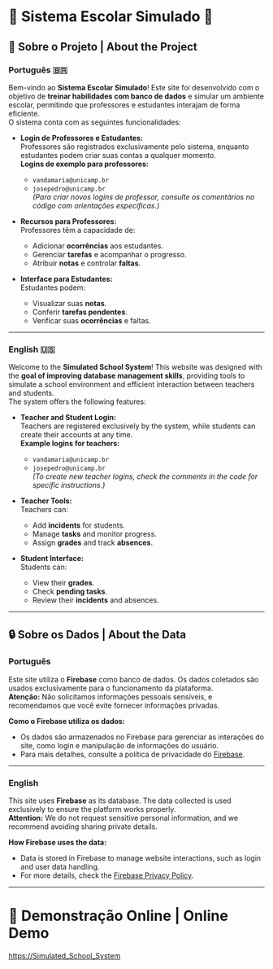 # 🌟 **Sistema Escolar Simulado** 🌟

## 📖 Sobre o Projeto | About the Project


 ### **Português** :brazil:
Bem-vindo ao **Sistema Escolar Simulado**! Este site foi desenvolvido com o objetivo de **treinar habilidades com banco de dados** e simular um ambiente escolar, permitindo que professores e estudantes interajam de forma eficiente.  
O sistema conta com as seguintes funcionalidades:

- **Login de Professores e Estudantes:**  
  Professores são registrados exclusivamente pelo sistema, enquanto estudantes podem criar suas contas a qualquer momento.  
  **Logins de exemplo para professores:**
  - `vandamaria@unicamp.br`
  - `josepedro@unicamp.br`  
  *(Para criar novos logins de professor, consulte os comentários no código com orientações específicas.)*

- **Recursos para Professores:**  
  Professores têm a capacidade de:
  - Adicionar **ocorrências** aos estudantes.
  - Gerenciar **tarefas** e acompanhar o progresso.
  - Atribuir **notas** e controlar **faltas**.

- **Interface para Estudantes:**  
  Estudantes podem:
  - Visualizar suas **notas**.
  - Conferir **tarefas pendentes**.
  - Verificar suas **ocorrências** e faltas.

---

### **English** 🇺🇸
Welcome to the **Simulated School System**! This website was designed with the **goal of improving database management skills**, providing tools to simulate a school environment and efficient interaction between teachers and students.  
The system offers the following features:

- **Teacher and Student Login:**  
  Teachers are registered exclusively by the system, while students can create their accounts at any time.  
  **Example logins for teachers:**
  - `vandamaria@unicamp.br`
  - `josepedro@unicamp.br`  
  *(To create new teacher logins, check the comments in the code for specific instructions.)*

- **Teacher Tools:**  
  Teachers can:
  - Add **incidents** for students.
  - Manage **tasks** and monitor progress.
  - Assign **grades** and track **absences**.

- **Student Interface:**  
  Students can:
  - View their **grades**.
  - Check **pending tasks**.
  - Review their **incidents** and absences.

---

## 🔒 **Sobre os Dados | About the Data**

### **Português**
Este site utiliza o **Firebase** como banco de dados. Os dados coletados são usados exclusivamente para o funcionamento da plataforma.  
**Atenção:** Não solicitamos informações pessoais sensíveis, e recomendamos que você evite fornecer informações privadas.

**Como o Firebase utiliza os dados:**  
- Os dados são armazenados no Firebase para gerenciar as interações do site, como login e manipulação de informações do usuário.
- Para mais detalhes, consulte a política de privacidade do [Firebase](https://firebase.google.com/support/privacy).

---

### **English**
This site uses **Firebase** as its database. The data collected is used exclusively to ensure the platform works properly.  
**Attention:** We do not request sensitive personal information, and we recommend avoiding sharing private details.

**How Firebase uses the data:**  
- Data is stored in Firebase to manage website interactions, such as login and user data handling.
- For more details, check the [Firebase Privacy Policy](https://firebase.google.com/support/privacy).

---

# 🚀 Demonstração Online | Online Demo <br>
[https://Simulated_School_System](https://lessons-ebc69.web.app)
